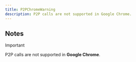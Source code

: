 ```yaml
---
title: P2PChromeWarning
description: P2P calls are not supported in Google Chrome.
---
```


## Notes
> [!IMPORTANT]
> P2P calls are not supported in **Google Chrome**.